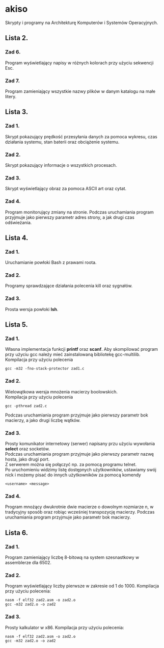 # akiso
Skrypty i programy na Architekturę Komputerów i Systemów Operacyjnych.

## Lista 2.
### Zad 6.
Program wyświetlający napisy w różnych kolorach przy użyciu sekwencji Esc.
### Zad 7.
Program zamieniający wszystkie nazwy plików w danym katalogu na małe litery.

## Lista 3.
### Zad 1.
Skrypt pokazujący prędkość przesyłania danych za pomoca wykresu, czas działania systemu, stan baterii oraz obciążenie systemu.
### Zad 2.
Skrypt pokazujący informacje o wszystkich procesach.
### Zad 3.
Skrypt wyświetlający obraz za pomoca ASCII art oraz cytat.
### Zad 4.
Program monitorujący zmiany na stronie.
Podczas uruchamiania program przyjmuje jako pierwszy parametr adres strony, a jak drugi czas odświeżania.

## Lista 4.
### Zad 1.
Uruchamianie powłoki Bash z prawami roota.
### Zad 2.
Programy sprawdzające działania polecenia kill oraz sygnałów.
### Zad 3.
Prosta wersja powłoki **lsh**.

## Lista 5.
### Zad 1.
Własna implementacja funkcji **printf** oraz **scanf**.
Aby skompilować program przy użyciu gcc należy mieć zainstalowaną bibliotekę gcc-multilib.  
Kompilacja przy użyciu polecenia
```
gcc -m32 -fno-stack-protector zad1.c
```
### Zad 2.
Wielowątkowa wersja mnożenia macierzy boolowskich.  
Kompilacja przy użyciu polecenia  
```
gcc -pthread zad2.c
```
Podczas uruchamiania program przyjmuje jako pierwszy parametr bok macierzy, a jako drugi liczbę wątków.  
### Zad 3.
Prosty komunikator internetowy (serwer) napisany przu użyciu wywołania **select** oraz socketów.    
Podczas uruchamiania program przyjmuje jako pierwszy parametr nazwę hosta, jako drugi port.  
Z serwerem można się połączyć np. za pomocą programu telnet.  
Po uruchomieniu widzimy listę dostępnych użytkowników, ustawiamy swój nick i możemy pisać do innych użytkowników za pomocą komendy
```
<username> <message>
```
### Zad 4.
Program mnożący dwukrotnie dwie macierze o dowolnym rozmiarze n, 
w tradycyjny sposób oraz robiąc wcześniej transpozycję macierzy.
Podczas uruchamiania program przyjmuje jako parametr bok macierzy.

## Lista 6.
### Zad 1.
Program zamieniający liczbę 8-bitową na system szesnastkowy w assemblerze dla 6502.
### Zad 2.
Program wyświetlający liczby pierwsze w zakresie od 1 do 1000.
Kompilacja przy użyciu polecenia:
```
nasm -f elf32 zad2.asm -o zad2.o
gcc -m32 zad2.o -o zad2
```
### Zad 3.
Prosty kalkulator w x86.
Kompilacja przy użyciu polecenia:
```
nasm -f elf32 zad2.asm -o zad2.o
gcc -m32 zad2.o -o zad2
```
